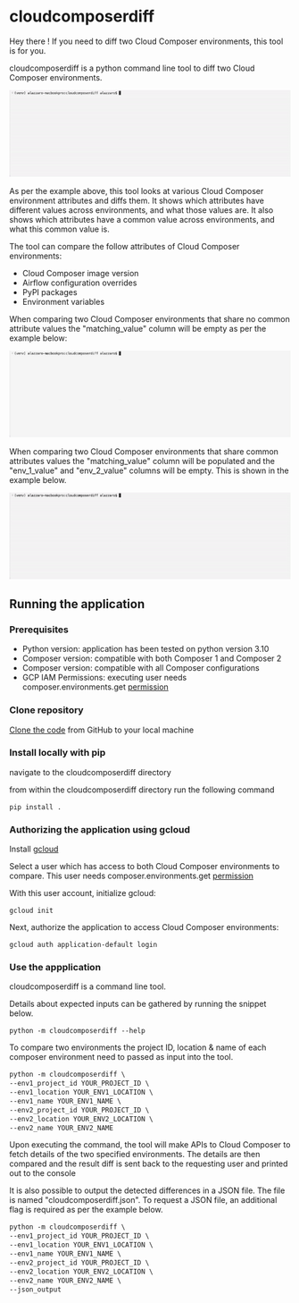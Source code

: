 # cloudcomposerdiff

Hey there ! If you need to diff two Cloud Composer environments, this tool is for you.

cloudcomposerdiff is a python command line tool to diff two Cloud Composer environments.

![gif showing environments with some matches & some differences](img/some_matches.gif)

As per the example above, this tool looks at various Cloud Composer environment
attributes and diffs them. It shows which attributes have different values across
environments, and what those values are. It also shows which attributes have a common
value across environments, and what this common value is.

The tool can compare the follow attributes of Cloud Composer environments:

* Cloud Composer image version
* Airflow configuration overrides
* PyPI packages
* Environment variables

When comparing two Cloud Composer environments that share no common attribute values
the "matching_value" column will be empty as per the example below:

![gif showing environments with zero matches](img/no_matches.gif)

When comparing two Cloud Composer environments that share common attributes values
the "matching_value" column will be populated and the "env_1_value" and "env_2_value"
columns will be empty. This is shown in the example below.

![gif showing environments with lots of matches](img/lots_of_matches.gif)


## Running the application

### Prerequisites

 * Python version: application has been tested on python version 3.10
 * Composer version:  compatible with both Composer 1 and Composer 2
 * Composer version:  compatible with all Composer configurations
 * GCP IAM Permissions: executing user needs composer.environments.get [permission](https://cloud.google.com/composer/docs/how-to/access-control#permissions_for_api_methods)

### Clone repository

[Clone the code](https://docs.github.com/en/repositories/creating-and-managing-repositories/cloning-a-repository) from GitHub to your local machine

### Install locally with pip

navigate to the cloudcomposerdiff directory

from within the cloudcomposerdiff directory run the following command

```shell
pip install .
```

### Authorizing the application using gcloud

Install [gcloud](https://cloud.google.com/sdk/gcloud)

Select a user which has access to both Cloud Composer environments to compare. This user
needs composer.environments.get [permission](https://cloud.google.com/composer/docs/how-to/access-control#permissions_for_api_methods)

With this user account, initialize gcloud:

```shell
gcloud init
```

Next, authorize the application to access Cloud Composer environments:

```shell
gcloud auth application-default login
```

### Use the appplication

cloudcomposerdiff is a command line tool. 

Details about expected inputs can be gathered by running the snippet below.

```shell
python -m cloudcomposerdiff --help
```

To compare two environments the project ID, location & name of each composer environment
need to passed as input into the tool. 

```shell
python -m cloudcomposerdiff \
--env1_project_id YOUR_PROJECT_ID \
--env1_location YOUR_ENV1_LOCATION \
--env1_name YOUR_ENV1_NAME \
--env2_project_id YOUR_PROJECT_ID \
--env2_location YOUR_ENV2_LOCATION \
--env2_name YOUR_ENV2_NAME
```

Upon executing the command, the tool will make APIs to Cloud Composer to fetch details
of the two specified environments. The details are then compared and the result diff
is sent back to the requesting user and printed out to the console

It is also possible to output the detected differences in a JSON file. The file is
named "cloudcomposerdiff.json". To request a JSON file, an additional flag is required
as per the example below.

```shell
python -m cloudcomposerdiff \
--env1_project_id YOUR_PROJECT_ID \
--env1_location YOUR_ENV1_LOCATION \
--env1_name YOUR_ENV1_NAME \
--env2_project_id YOUR_PROJECT_ID \
--env2_location YOUR_ENV2_LOCATION \
--env2_name YOUR_ENV2_NAME \
--json_output
```